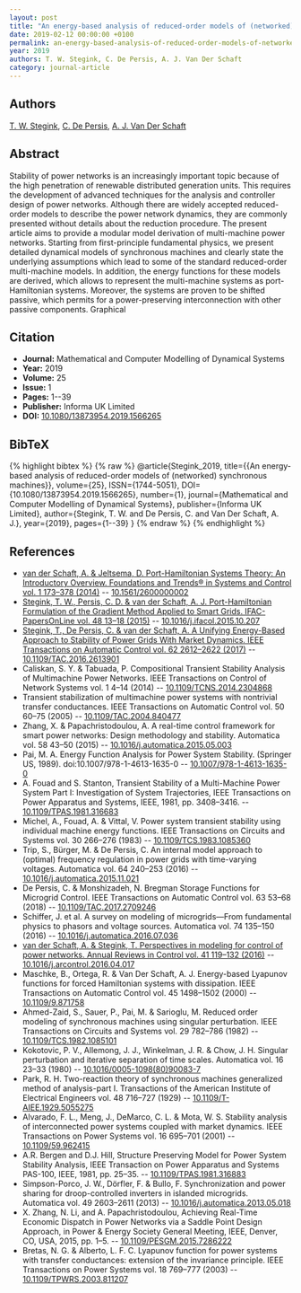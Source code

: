 ```yaml
---
layout: post
title: "An energy-based analysis of reduced-order models of (networked) synchronous machines"
date: 2019-02-12 00:00:00 +0100
permalink: an-energy-based-analysis-of-reduced-order-models-of-networked-synchronous-machines
year: 2019
authors: T. W. Stegink, C. De Persis, A. J. Van Der Schaft
category: journal-article
---
```

 
## Authors
[T. W. Stegink](authors/tjerk-w-stegink), [C. De Persis](authors/claudio-de-persis), [A. J. Van Der Schaft](authors/arjan-van-der-schaft)
 
## Abstract
 Stability of power networks is an increasingly important topic because of the high penetration of renewable distributed generation units. This requires the development of advanced techniques for the analysis and controller design of power networks. Although there are widely accepted reduced-order models to describe the power network dynamics, they are commonly presented without details about the reduction procedure. The present article aims to provide a modular model derivation of multi-machine power networks. Starting from first-principle fundamental physics, we present detailed dynamical models of synchronous machines and clearly state the underlying assumptions which lead to some of the standard reduced-order multi-machine models. In addition, the energy functions for these models are derived, which allows to represent the multi-machine systems as port-Hamiltonian systems. Moreover, the systems are proven to be shifted passive, which permits for a power-preserving interconnection with other passive components. Graphical 
 
## Citation
- **Journal:** Mathematical and Computer Modelling of Dynamical Systems
- **Year:** 2019
- **Volume:** 25
- **Issue:** 1
- **Pages:** 1--39
- **Publisher:** Informa UK Limited
- **DOI:** [10.1080/13873954.2019.1566265](https://doi.org/10.1080/13873954.2019.1566265)
 
## BibTeX
{% highlight bibtex %}
{% raw %}
@article{Stegink_2019,
  title={{An energy-based analysis of reduced-order models of (networked) synchronous machines}},
  volume={25},
  ISSN={1744-5051},
  DOI={10.1080/13873954.2019.1566265},
  number={1},
  journal={Mathematical and Computer Modelling of Dynamical Systems},
  publisher={Informa UK Limited},
  author={Stegink, T. W. and De Persis, C. and Van Der Schaft, A. J.},
  year={2019},
  pages={1--39}
}
{% endraw %}
{% endhighlight %}
 
## References
- [van der Schaft, A. & Jeltsema, D. Port-Hamiltonian Systems Theory: An Introductory Overview. Foundations and Trends® in Systems and Control vol. 1 173–378 (2014)](port-hamiltonian-systems-theory-an-introductory-overview-journal) -- [10.1561/2600000002](https://doi.org/10.1561/2600000002)
- [Stegink, T. W., Persis, C. D. & van der Schaft, A. J. Port-Hamiltonian Formulation of the Gradient Method Applied to Smart Grids. IFAC-PapersOnLine vol. 48 13–18 (2015)](port-hamiltonian-formulation-of-the-gradient-method-applied-to-smart-grids) -- [10.1016/j.ifacol.2015.10.207](https://doi.org/10.1016/j.ifacol.2015.10.207)
- [Stegink, T., De Persis, C. & van der Schaft, A. A Unifying Energy-Based Approach to Stability of Power Grids With Market Dynamics. IEEE Transactions on Automatic Control vol. 62 2612–2622 (2017)](a-unifying-energy-based-approach-to-stability-of-power-grids-with-market-dynamics) -- [10.1109/TAC.2016.2613901](https://doi.org/10.1109/TAC.2016.2613901)
- Caliskan, S. Y. & Tabuada, P. Compositional Transient Stability Analysis of Multimachine Power Networks. IEEE Transactions on Control of Network Systems vol. 1 4–14 (2014) -- [10.1109/TCNS.2014.2304868](https://doi.org/10.1109/TCNS.2014.2304868)
- Transient stabilization of multimachine power systems with nontrivial transfer conductances. IEEE Transactions on Automatic Control vol. 50 60–75 (2005) -- [10.1109/TAC.2004.840477](https://doi.org/10.1109/TAC.2004.840477)
- Zhang, X. & Papachristodoulou, A. A real-time control framework for smart power networks: Design methodology and stability. Automatica vol. 58 43–50 (2015) -- [10.1016/j.automatica.2015.05.003](https://doi.org/10.1016/j.automatica.2015.05.003)
- Pai, M. A. Energy Function Analysis for Power System Stability. (Springer US, 1989). doi:10.1007/978-1-4613-1635-0 -- [10.1007/978-1-4613-1635-0](https://doi.org/10.1007/978-1-4613-1635-0)
- A. Fouad and S. Stanton, Transient Stability of a Multi-Machine Power System Part I: Investigation of System Trajectories, IEEE Transactions on Power Apparatus and Systems, IEEE, 1981, pp. 3408–3416. -- [10.1109/TPAS.1981.316683](https://doi.org/10.1109/TPAS.1981.316683)
- Michel, A., Fouad, A. & Vittal, V. Power system transient stability using individual machine energy functions. IEEE Transactions on Circuits and Systems vol. 30 266–276 (1983) -- [10.1109/TCS.1983.1085360](https://doi.org/10.1109/TCS.1983.1085360)
- Trip, S., Bürger, M. & De Persis, C. An internal model approach to (optimal) frequency regulation in power grids with time-varying voltages. Automatica vol. 64 240–253 (2016) -- [10.1016/j.automatica.2015.11.021](https://doi.org/10.1016/j.automatica.2015.11.021)
- De Persis, C. & Monshizadeh, N. Bregman Storage Functions for Microgrid Control. IEEE Transactions on Automatic Control vol. 63 53–68 (2018) -- [10.1109/TAC.2017.2709246](https://doi.org/10.1109/TAC.2017.2709246)
- Schiffer, J. et al. A survey on modeling of microgrids—From fundamental physics to phasors and voltage sources. Automatica vol. 74 135–150 (2016) -- [10.1016/j.automatica.2016.07.036](https://doi.org/10.1016/j.automatica.2016.07.036)
- [van der Schaft, A. & Stegink, T. Perspectives in modeling for control of power networks. Annual Reviews in Control vol. 41 119–132 (2016)](perspectives-in-modeling-for-control-of-power-networks) -- [10.1016/j.arcontrol.2016.04.017](https://doi.org/10.1016/j.arcontrol.2016.04.017)
- Maschke, B., Ortega, R. & Van Der Schaft, A. J. Energy-based Lyapunov functions for forced Hamiltonian systems with dissipation. IEEE Transactions on Automatic Control vol. 45 1498–1502 (2000) -- [10.1109/9.871758](https://doi.org/10.1109/9.871758)
- Ahmed-Zaid, S., Sauer, P., Pai, M. & Sarioglu, M. Reduced order modeling of synchronous machines using singular perturbation. IEEE Transactions on Circuits and Systems vol. 29 782–786 (1982) -- [10.1109/TCS.1982.1085101](https://doi.org/10.1109/TCS.1982.1085101)
- Kokotovic, P. V., Allemong, J. J., Winkelman, J. R. & Chow, J. H. Singular perturbation and iterative separation of time scales. Automatica vol. 16 23–33 (1980) -- [10.1016/0005-1098(80)90083-7](https://doi.org/10.1016/0005-1098(80)90083-7)
- Park, R. H. Two-reaction theory of synchronous machines generalized method of analysis-part I. Transactions of the American Institute of Electrical Engineers vol. 48 716–727 (1929) -- [10.1109/T-AIEE.1929.5055275](https://doi.org/10.1109/T-AIEE.1929.5055275)
- Alvarado, F. L., Meng, J., DeMarco, C. L. & Mota, W. S. Stability analysis of interconnected power systems coupled with market dynamics. IEEE Transactions on Power Systems vol. 16 695–701 (2001) -- [10.1109/59.962415](https://doi.org/10.1109/59.962415)
- A.R. Bergen and D.J. Hill, Structure Preserving Model for Power System Stability Analysis, IEEE Transaction on Power Apparatus and Systems PAS-100, IEEE, 1981, pp. 25–35. -- [10.1109/TPAS.1981.316883](https://doi.org/10.1109/TPAS.1981.316883)
- Simpson-Porco, J. W., Dörfler, F. & Bullo, F. Synchronization and power sharing for droop-controlled inverters in islanded microgrids. Automatica vol. 49 2603–2611 (2013) -- [10.1016/j.automatica.2013.05.018](https://doi.org/10.1016/j.automatica.2013.05.018)
- X. Zhang, N. Li, and A. Papachristodoulou, Achieving Real-Time Economic Dispatch in Power Networks via a Saddle Point Design Approach, in Power & Energy Society General Meeting, IEEE, Denver, CO, USA, 2015, pp. 1–5. -- [10.1109/PESGM.2015.7286222](https://doi.org/10.1109/PESGM.2015.7286222)
- Bretas, N. G. & Alberto, L. F. C. Lyapunov function for power systems with transfer conductances: extension of the invariance principle. IEEE Transactions on Power Systems vol. 18 769–777 (2003) -- [10.1109/TPWRS.2003.811207](https://doi.org/10.1109/TPWRS.2003.811207)

